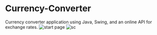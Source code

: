 # Currency-Converter
Currency converter application using Java, Swing, and an online API for exchange rates.
![start page](https://user-images.githubusercontent.com/83073238/208259327-31c7aad1-984b-49ce-a9c9-6fd4490240ea.png)
![sc](https://user-images.githubusercontent.com/83073238/208259893-6e30aae4-35dc-4bcd-97cf-0feca468daee.png)
